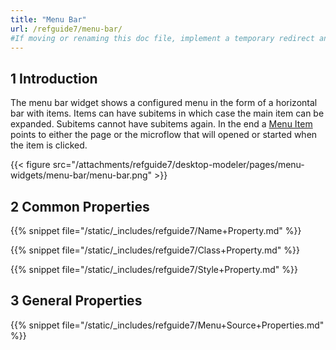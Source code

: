 ```yaml
---
title: "Menu Bar"
url: /refguide7/menu-bar/
#If moving or renaming this doc file, implement a temporary redirect and let the respective team know they should update the URL in the product. See Mapping to Products for more details.
---
```


## 1 Introduction

The menu bar widget shows a configured menu in the form of a horizontal bar with items. Items can have subitems in which case the main item can be expanded. Subitems cannot have subitems again. In the end a [Menu Item](/refguide7/menu-item/) points to either the page or the microflow that will opened or started when the item is clicked.

{{< figure src="/attachments/refguide7/desktop-modeler/pages/menu-widgets/menu-bar/menu-bar.png" >}}

## 2 Common Properties

{{% snippet file="/static/_includes/refguide7/Name+Property.md" %}}

{{% snippet file="/static/_includes/refguide7/Class+Property.md" %}}

{{% snippet file="/static/_includes/refguide7/Style+Property.md" %}}

## 3 General Properties

{{% snippet file="/static/_includes/refguide7/Menu+Source+Properties.md" %}}

